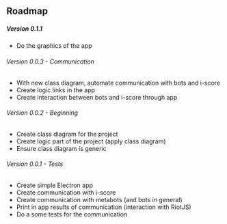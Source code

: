 
## Roadmap

##### Version 0.1.1
* Do the graphics of the app

###### Version 0.0.3 - Communication
* With new class diagram, automate communication with bots and i-score
* Create logic links in the app
* Create interaction between bots and i-score through app

###### Version 0.0.2 - Beginning
* Create class diagram for the project
* Create logic part of the project (apply class diagram)
* Ensure class diagram is generic

###### Version 0.0.1 - Tests
* Create simple Electron app
* Create communication with i-score
* Create communication with metabots (and bots in general)
* Print in app results of communication (interaction with RiotJS)
* Do a some tests for the communication


